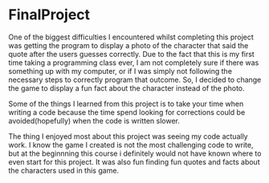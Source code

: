 # FinalProject
One of the biggest difficulties I encountered whilst completing this project was getting the program to display a photo of the character that said the quote after the users guesses correctly. Due to the fact that this is my first time taking a programming class ever, I am not completely sure if there was something up with my computer, or if I was simply not following the necessary steps to correctly program that outcome. So, I decided to change the game to display a fun fact about the character instead of the photo.

Some of the things I learned from this project is to take your time when writing a code because the time spend looking for corrections could be avoided(hopefully) when the code is written slower. 

The thing I enjoyed most about this project was seeing my code actually work. I know the game I created is not the most challenging code to write, but at the beginnning this course i definitely would not have known where to even start for this project. It was also fun finding fun quotes and facts about the characters used in this game.
